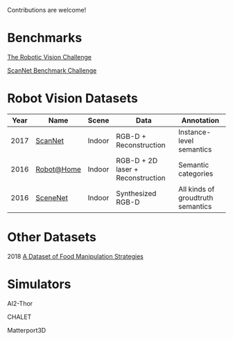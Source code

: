Contributions are welcome!

# Benchmarks
[The Robotic Vision Challenge](https://nikosuenderhauf.github.io/roboticvisionchallenges/index.html)

[ScanNet Benchmark Challenge](http://kaldir.vc.in.tum.de/scannet_benchmark/)

# Robot Vision Datasets
| Year | Name | Scene | Data | Annotation |
| ---- | ---- | ----- | ---- | ---------- |
| 2017 | [ScanNet](http://www.scan-net.org/) | Indoor | RGB-D + Reconstruction| Instance-level semantics |
| 2016 | [Robot@Home](http://mapir.isa.uma.es/mapirwebsite/index.php/mapir-downloads/203-robot-at-home-dataset.html) | Indoor | RGB-D + 2D laser + Reconstruction | Semantic categories |
| 2016 | [SceneNet](https://robotvault.bitbucket.io/scenenet-rgbd.html) | Indoor | Synthesized RGB-D | All kinds of groudtruth semantics |

# Other Datasets
2018 [A Dataset of Food Manipulation Strategies](https://dataverse.harvard.edu/dataset.xhtml?persistentId=doi:10.7910/DVN/8TTXZ7)

# Simulators
AI2-Thor

CHALET

Matterport3D
